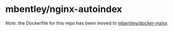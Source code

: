 mbentley/nginx-autoindex
========================

*Note*: the Dockerfile for this repo has been moved to [mbentley/docker-nginx](https://github.com/mbentley/docker-nginx)
